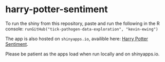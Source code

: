 # harry-potter-sentiment

To run the shiny from this repository, paste and run the following in the R console: `runGitHub("tick-pathogen-data-exploration", "kevin-ewing")`

The app is also hosted on `shinyapps.io`, availible here: [Harry Potter Sentiment](https://kevin-ewing.shinyapps.io/HarryPotterAnalysis/).

Please be patient as the apps load when run locally and on shinyapps.io.
